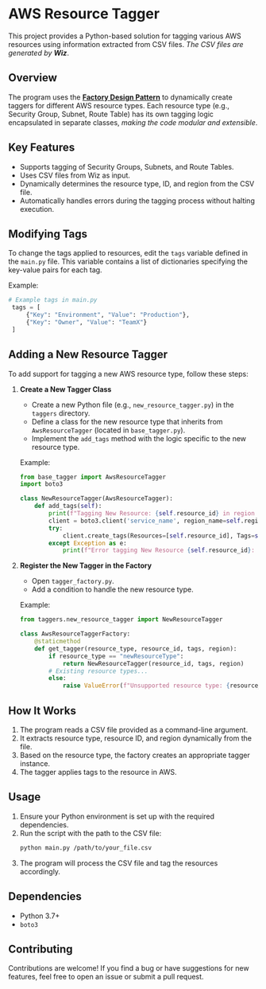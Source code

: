# AWS Resource Tagger

This project provides a Python-based solution for tagging various AWS resources using information extracted from CSV files. _The CSV files are generated by **Wiz**_.

## Overview
The program uses the **[Factory Design Pattern](https://refactoring.guru/design-patterns/factory-method)** to dynamically create taggers for different AWS resource types. Each resource type (e.g., Security Group, Subnet, Route Table) has its own tagging logic encapsulated in separate classes, _making the code modular and extensible_.

## Key Features
- Supports tagging of Security Groups, Subnets, and Route Tables.
- Uses CSV files from Wiz as input.
- Dynamically determines the resource type, ID, and region from the CSV file.
- Automatically handles errors during the tagging process without halting execution.

## Modifying Tags
To change the tags applied to resources, edit the `tags` variable defined in the `main.py` file. This variable contains a list of dictionaries specifying the key-value pairs for each tag.

Example:
```python
# Example tags in main.py
 tags = [
     {"Key": "Environment", "Value": "Production"},
     {"Key": "Owner", "Value": "TeamX"}
 ]
```

## Adding a New Resource Tagger
To add support for tagging a new AWS resource type, follow these steps:

1. **Create a New Tagger Class**
   - Create a new Python file (e.g., `new_resource_tagger.py`) in the `taggers` directory.
   - Define a class for the new resource type that inherits from `AwsResourceTagger` (located in `base_tagger.py`).
   - Implement the `add_tags` method with the logic specific to the new resource type.

   Example:
   ```python
   from base_tagger import AwsResourceTagger
   import boto3

   class NewResourceTagger(AwsResourceTagger):
       def add_tags(self):
           print(f"Tagging New Resource: {self.resource_id} in region {self.region}")
           client = boto3.client('service_name', region_name=self.region)
           try:
               client.create_tags(Resources=[self.resource_id], Tags=self.tags)
           except Exception as e:
               print(f"Error tagging New Resource {self.resource_id}: {e}")
   ```

2. **Register the New Tagger in the Factory**
   - Open `tagger_factory.py`.
   - Add a condition to handle the new resource type.

   Example:
   ```python
   from taggers.new_resource_tagger import NewResourceTagger

   class AwsResourceTaggerFactory:
       @staticmethod
       def get_tagger(resource_type, resource_id, tags, region):
           if resource_type == "newResourceType":
               return NewResourceTagger(resource_id, tags, region)
           # Existing resource types...
           else:
               raise ValueError(f"Unsupported resource type: {resource_type}")
   ```

## How It Works
1. The program reads a CSV file provided as a command-line argument.
2. It extracts resource type, resource ID, and region dynamically from the file.
3. Based on the resource type, the factory creates an appropriate tagger instance.
4. The tagger applies tags to the resource in AWS.

## Usage
1. Ensure your Python environment is set up with the required dependencies.
2. Run the script with the path to the CSV file:
   ```bash
   python main.py /path/to/your_file.csv
   ```
3. The program will process the CSV file and tag the resources accordingly.

## Dependencies
- Python 3.7+
- `boto3`

## Contributing
Contributions are welcome! If you find a bug or have suggestions for new features, feel free to open an issue or submit a pull request.

